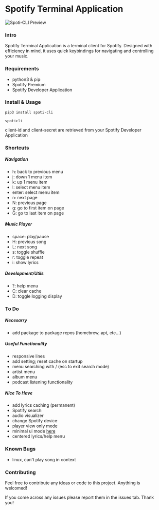 # Spotify Terminal Application

![Spoti-CLI Preview](https://raw.githubusercontent.com/joeysnclr/terminal-spotify/master/screenshot.png)

### Intro

Spotify Terminal Application is a terminal client for Spotify. Designed with efficiency in mind, it uses quick keybindings for navigating and controlling your music.

### Requirements

- python3 & pip
- Spotify Premium
- Spotify Developer Application

### Install & Usage

`pip3 install spoti-cli`

`spoticli`

client-id and client-secret are retrieved from your Spotify Developer Application

### Shortcuts

##### Navigation

- h: back to previous menu
- j: down 1 menu item
- k: up 1 menu item
- l: select menu item
- enter: select menu item
- n: next page
- N: previous page
- g: go to first item on page
- G: go to last item on page

##### Music Player

- space: play/pause
- H: previous song
- L: next song
- s: toggle shuffle
- r: toggle repeat
- i: show lyrics

##### Development/Utils

- ?: help menu
- C: clear cache
- D: toggle logging display

### To Do

##### Necesarry

- add package to package repos (homebrew, apt, etc...)

##### Useful Functionality

- responsive lines
- add setting; reset cache on startup
- menu searching with / (esc to exit search mode)
- artist menu
- album menu
- podcast listening functionality

##### Nice To Have

- add lyrics caching (permanent)
- Spotify search
- audio visualizer
- change Spotify device
- player view only mode
- minimal ui mode [here](https://i.redd.it/mnerempmqwm51.png)
- centered lyrics/help menu

### Known Bugs

- linux, can't play song in context


### Contributing

Feel free to contribute any ideas or code to this project. Anything is welcomed!

If you come across any issues please report them in the issues tab. Thank you!
